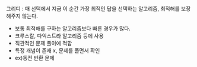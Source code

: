 그리디 : 매 선택에서 지금 이 순간 가장 최적인 답을 선택하는 알고리즘, 최적해를 보장해주지 않는다.

- 보통 최적해를 구하는 알고리즘보다 빠른 경우가 많다.
- 크루스칼, 다익스트라 알고리즘 등에 사용
- 직관적인 문제 풀이에 적합
- 특정 개념이 존재 x, 문제를 풀면서 확인
- ex)동전 반환 문제
